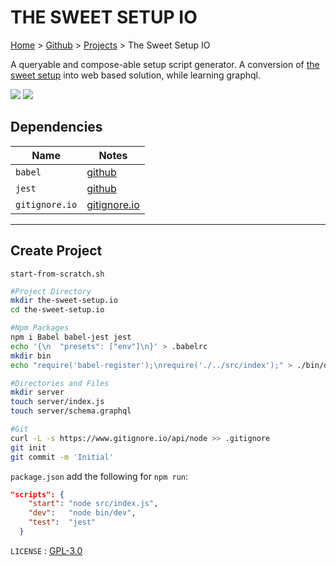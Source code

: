 # THE SWEET SETUP IO

[Home](https://jeffwindsor.carrd.co/) > [Github](https://jeffwindsor.github.com) > [Projects](https://jeffwindsor.github.com/projects) > The Sweet Setup IO

A queryable and compose-able setup script generator.  A conversion of [the sweet setup](https://github.com/jeffwindsor/the-sweet-setup) into web based solution, while learning graphql.

<a href="https://codeclimate.com/github/jeffwindsor/the-sweet-setup.io/maintainability"><img src="https://api.codeclimate.com/v1/badges/ab3d23ae4d50118d95ac/maintainability" /></a> <a href="https://codeclimate.com/github/jeffwindsor/the-sweet-setup.io/test_coverage"><img src="https://api.codeclimate.com/v1/badges/ab3d23ae4d50118d95ac/test_coverage" /></a>

## Dependencies

|Name|Notes|
|---|---|
|`babel` | [github](https://github.com/babel/babel)|
|`jest` | [github](https://github.com/facebook/jest)|
|`gitignore.io` |[gitignore.io](https://www.gitignore.io/)|

<hr/>

## Create Project

`start-from-scratch.sh`

```sh
#Project Directory
mkdir the-sweet-setup.io
cd the-sweet-setup.io

#Npm Packages
npm i Babel babel-jest jest
echo '{\n  "presets": ["env"]\n}' > .babelrc
mkdir bin
echo "require('babel-register');\nrequire('./../src/index');" > ./bin/dev

#Directories and Files
mkdir server
touch server/index.js
touch server/schema.graphql

#Git
curl -L -s https://www.gitignore.io/api/node >> .gitignore
git init
git commit -m 'Initial'
```

`package.json` add the following for `npm run`:

```json
"scripts": {
    "start": "node src/index.js",
    "dev":   "node bin/dev",
    "test":  "jest"
  }
```

`LICENSE` : [GPL-3.0](https://choosealicense.com/licenses/gpl-3.0/#license-text)
